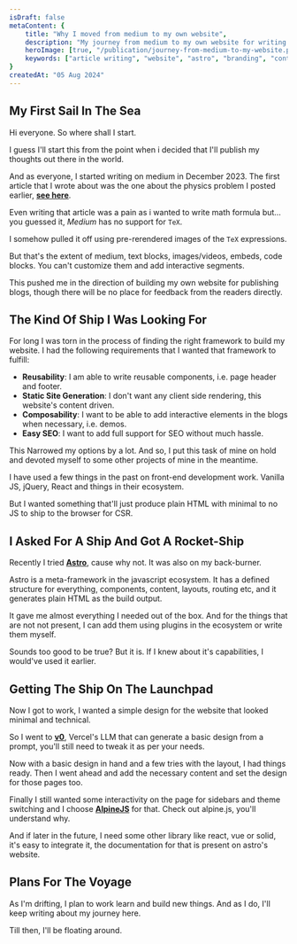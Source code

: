 ```yaml
---
isDraft: false
metaContent: {
    title: "Why I moved from medium to my own website",
    description: "My journey from medium to my own website for writing articles alongside my public portfolio and the reasons why I did so.",
    heroImage: [true, "/publication/journey-from-medium-to-my-website.png"],
    keywords: ["article writing", "website", "astro", "branding", "content", "publishing"]
}
createdAt: "05 Aug 2024"
---
```


## My First Sail In The Sea

Hi everyone. So where shall I start.

I guess I'll start this from the point when i decided that I'll publish my thoughts out there in the world.

And as everyone, I started writing on medium in December 2023. The first article that I wrote about was the one about the physics problem I posted earlier, **[see here](/publication/electric-flux-through-r-2fa32816)**.

Even writing that article was a pain as i wanted to write math formula but&hellip; you guessed it, _Medium_ has no support for `TeX`.

I somehow pulled it off using  pre-rerendered images of the `TeX` expressions.

But that's the extent of medium, text blocks, images/videos, embeds, code blocks. You can't customize them and add interactive segments.

This pushed me in the direction of building my own website for publishing blogs, though there will be no place for feedback from the readers directly.

## The Kind Of Ship I Was Looking For

For long I was torn in the process of finding the right framework to build my website. I had the following requirements that I wanted that framework to fulfill:

- **Reusability**: I am able to write reusable components, i.e. page header and footer.
- **Static Site Generation**: I don't want any client side rendering, this website's content driven.
- **Composability**: I want to be able to add interactive elements in the blogs when necessary, i.e. demos.
- **Easy SEO**: I want to add full support for SEO without much hassle.

This Narrowed my options by a lot. And so, I put this task of mine on hold and devoted myself to some other projects of mine in the meantime.

I have used a few things in the past on front-end development work. Vanilla JS, jQuery, React and things in their ecosystem.

But I wanted something that'll just produce plain HTML with minimal to no JS to ship to the browser for CSR.

## I Asked For A Ship And Got A Rocket-Ship

Recently I tried **[Astro](https://astro.build)**, cause why not. It was also on my back-burner. 

Astro is a meta-framework in the javascript ecosystem. It has a defined structure for everything, components, content, layouts, routing etc, and it generates plain HTML as the build output.

It gave me almost everything I needed out of the box. And for the things that are not not present, I can add them using plugins in the ecosystem or write them myself.

Sounds too good to be true? But it is. If I knew about it's capabilities, I would've used it earlier.

## Getting The Ship On The Launchpad

Now I got to work, I wanted a simple design for the website that looked minimal and technical.

So I went to **[v0](https://v0.dev)**, Vercel's LLM that can generate a basic design from a prompt, you'll still need to tweak it as per your needs.

Now with a basic design in hand and a few tries with the layout, I had things ready. Then I went ahead and add the necessary content and set the design for those pages too.

Finally I still wanted some interactivity on the page for sidebars and theme switching and I choose **[AlpineJS](https://alpinejs.dev)** for that. Check out alpine.js, you'll understand why.

And if later in the future, I need some other library like react, vue or solid, it's easy to integrate it, the documentation for that is present on astro's website.

## Plans For The Voyage

As I'm drifting, I plan to work learn and build new things. And as I do, I'll keep writing about my journey here.

Till then, I'll be floating around.